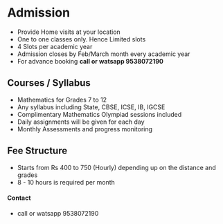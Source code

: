 # Admission

* Provide Home visits at your location
* One to one classes only. Hence Limited slots
* 4 Slots per academic year
* Admission closes by Feb/March month every academic year
* For advance booking **call or watsapp 9538072190**

## Courses / Syllabus

* Mathematics for Grades 7 to 12
* Any syllabus including State, CBSE, ICSE, IB, IGCSE
* Complimentary Mathematics Olympiad sessions included
* Daily assignments will be given for each day
* Monthly Assessments and progress monitoring

## Fee Structure

* Starts from Rs 400 to 750 (Hourly) depending up on the distance and grades
* 8 - 10 hours is required per month

#### Contact
* call or watsapp 9538072190
